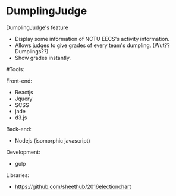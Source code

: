 # DumplingJudge

DumplingJudge's feature
- Display some information of NCTU EECS's activity information. 
- Allows judges to give grades of every team's dumpling. (Wut?? Dumplings??)
- Show grades instantly.

#Tools:

Front-end:
- Reactjs
- Jquery
- SCSS
- jade
- d3.js

Back-end:
- Nodejs (isomorphic javascript)

Development:
- gulp

Libraries:
- https://github.com/sheethub/2016electionchart

